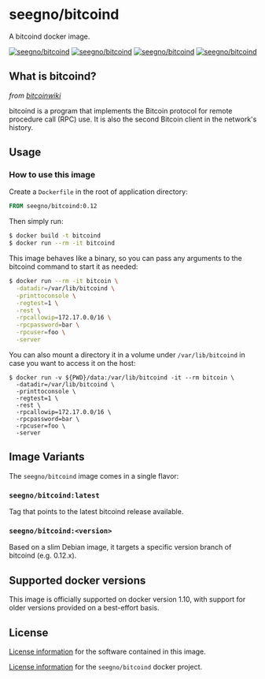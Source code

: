 # seegno/bitcoind

A bitcoind docker image.

[![seegno/bitcoind][docker-pulls-image]][docker-hub-url]
[![seegno/bitcoind][docker-stars-image]][docker-hub-url]
[![seegno/bitcoind][docker-size-image]][docker-hub-url]
[![seegno/bitcoind][docker-layers-image]][docker-hub-url]

## What is bitcoind?

*from [bitcoinwiki](https://en.bitcoin.it/wiki/Bitcoind)*

bitcoind is a program that implements the Bitcoin protocol for remote procedure call (RPC) use. It is also the second Bitcoin client in the network's history.

## Usage

### How to use this image

Create a `Dockerfile` in the root of application directory:

```Dockerfile
FROM seegno/bitcoind:0.12
```

Then simply run:

```sh
$ docker build -t bitcoind
$ docker run --rm -it bitcoind
```

This image behaves like a binary, so you can pass any arguments to the bitcoind command to start it as needed:

```sh
$ docker run --rm -it bitcoin \
  -datadir=/var/lib/bitcoind \
  -printtoconsole \
  -regtest=1 \
  -rest \
  -rpcallowip=172.17.0.0/16 \
  -rpcpassword=bar \
  -rpcuser=foo \
  -server
```

You can also mount a directory it in a volume under `/var/lib/bitcoind` in case you want to access it on the host:

```
$ docker run -v ${PWD}/data:/var/lib/bitcoind -it --rm bitcoin \
  -datadir=/var/lib/bitcoind \
  -printtoconsole \
  -regtest=1 \
  -rest \
  -rpcallowip=172.17.0.0/16 \
  -rpcpassword=bar \
  -rpcuser=foo \
  -server
```

## Image Variants

The `seegno/bitcoind` image comes in a single flavor:

### `seegno/bitcoind:latest`

Tag that points to the latest bitcoind release available.

### `seegno/bitcoind:<version>`

Based on a slim Debian image, it targets a specific version branch of bitcoind (e.g. 0.12.x).

## Supported docker versions

This image is officially supported on docker version 1.10, with support for older versions provided on a best-effort basis.

## License

[License information](https://github.com/bitcoin/bitcoin/blob/master/COPYING) for the software contained in this image.

[License information](https://github.com/seegno/docker-bitcoind/blob/master/LICENSE) for the `seegno/bitcoind` docker project.

[docker-hub-url]: https://hub.docker.com/r/seegno/bitcoind
[docker-layers-image]: https://img.shields.io/imagelayers/layers/seegno/bitcoind/0.12.svg
[docker-pulls-image]: https://img.shields.io/docker/pulls/seegno/bitcoind.svg
[docker-size-image]: https://img.shields.io/imagelayers/image-size/seegno/bitcoind/0.12.svg
[docker-stars-image]: https://img.shields.io/docker/stars/seegno/bitcoind.svg

